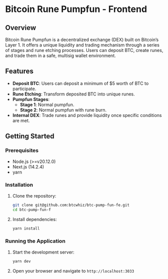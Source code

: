 # Bitcoin Rune Pumpfun - Frontend

## Overview

Bitcoin Rune Pumpfun is a decentralized exchange (DEX) built on Bitcoin’s Layer 1. It offers a unique liquidity and trading mechanism through a series of stages and rune etching processes. Users can deposit BTC, create runes, and trade them in a safe, multisig wallet environment.

## Features

- **Deposit BTC**: Users can deposit a minimum of $5 worth of BTC to participate.
- **Rune Etching**: Transform deposited BTC into unique runes.
- **Pumpfun Stages**:
  - **Stage 1**: Normal pumpfun.
  - **Stage 2**: Normal pumpfun with rune burn.
- **Internal DEX**: Trade runes and provide liquidity once specific conditions are met.

## Getting Started

### Prerequisites

- Node.js (>=v20.12.0)
- Next.js (14.2.4)
- yarn

### Installation

1. Clone the repository:
   ```bash
   git clone git@github.com:btcwhiz/btc-pump-fun-fe.git
   cd btc-pump-fun-f
   ```

2. Install dependencies:

   ```bash
   yarn install
   ```

### Running the Application

1. Start the development server:

   ```bash
   yarn dev
   ```

2. Open your browser and navigate to `http://localhost:3033`
